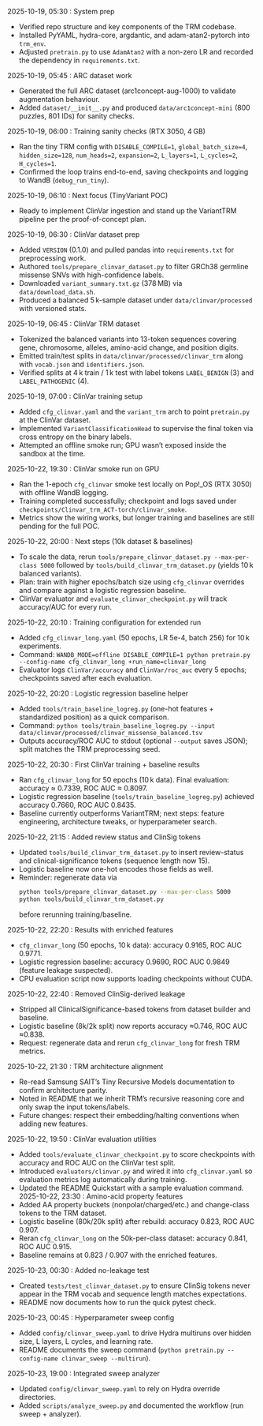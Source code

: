 2025-10-19, 05:30 : System prep
- Verified repo structure and key components of the TRM codebase.
- Installed PyYAML, hydra-core, argdantic, and adam-atan2-pytorch into `trm_env`.
- Adjusted `pretrain.py` to use `AdamAtan2` with a non-zero LR and recorded the dependency in `requirements.txt`.

2025-10-19, 05:45 : ARC dataset work
- Generated the full ARC dataset (arc1concept-aug-1000) to validate augmentation behaviour.
- Added `dataset/__init__.py` and produced `data/arc1concept-mini` (800 puzzles, 801 IDs) for sanity checks.

2025-10-19, 06:00 : Training sanity checks (RTX 3050, 4 GB)
- Ran the tiny TRM config with `DISABLE_COMPILE=1`, `global_batch_size=4`, `hidden_size=128`, `num_heads=2`, `expansion=2`, `L_layers=1`, `L_cycles=2`, `H_cycles=1`.
- Confirmed the loop trains end-to-end, saving checkpoints and logging to WandB (`debug_run_tiny`).

2025-10-19, 06:10 : Next focus (TinyVariant POC)
- Ready to implement ClinVar ingestion and stand up the VariantTRM pipeline per the proof-of-concept plan.

2025-10-19, 06:30 : ClinVar dataset prep
- Added `VERSION` (0.1.0) and pulled pandas into `requirements.txt` for preprocessing work.
- Authored `tools/prepare_clinvar_dataset.py` to filter GRCh38 germline missense SNVs with high-confidence labels.
- Downloaded `variant_summary.txt.gz` (378 MB) via `data/download_data.sh`.
- Produced a balanced 5 k-sample dataset under `data/clinvar/processed` with versioned stats.

2025-10-19, 06:45 : ClinVar TRM dataset
- Tokenized the balanced variants into 13-token sequences covering gene, chromosome, alleles, amino-acid change, and position digits.
- Emitted train/test splits in `data/clinvar/processed/clinvar_trm` along with `vocab.json` and `identifiers.json`.
- Verified splits at 4 k train / 1 k test with label tokens `LABEL_BENIGN` (3) and `LABEL_PATHOGENIC` (4).

2025-10-19, 07:00 : ClinVar training setup
- Added `cfg_clinvar.yaml` and the `variant_trm` arch to point `pretrain.py` at the ClinVar dataset.
- Implemented `VariantClassificationHead` to supervise the final token via cross entropy on the binary labels.
- Attempted an offline smoke run; GPU wasn’t exposed inside the sandbox at the time.

2025-10-22, 19:30 : ClinVar smoke run on GPU
- Ran the 1-epoch `cfg_clinvar` smoke test locally on Pop!_OS (RTX 3050) with offline WandB logging.
- Training completed successfully; checkpoint and logs saved under `checkpoints/Clinvar_trm_ACT-torch/clinvar_smoke`.
- Metrics show the wiring works, but longer training and baselines are still pending for the full POC.

2025-10-22, 20:00 : Next steps (10k dataset & baselines)
- To scale the data, rerun `tools/prepare_clinvar_dataset.py --max-per-class 5000` followed by `tools/build_clinvar_trm_dataset.py` (yields 10 k balanced variants).
- Plan: train with higher epochs/batch size using `cfg_clinvar` overrides and compare against a logistic regression baseline.
- ClinVar evaluator and `evaluate_clinvar_checkpoint.py` will track accuracy/AUC for every run.

2025-10-22, 20:10 : Training configuration for extended run
- Added `cfg_clinvar_long.yaml` (50 epochs, LR 5e-4, batch 256) for 10 k experiments.
- Command: `WANDB_MODE=offline DISABLE_COMPILE=1 python pretrain.py --config-name cfg_clinvar_long +run_name=clinvar_long`
- Evaluator logs `ClinVar/accuracy` and `ClinVar/roc_auc` every 5 epochs; checkpoints saved after each evaluation.

2025-10-22, 20:20 : Logistic regression baseline helper
- Added `tools/train_baseline_logreg.py` (one-hot features + standardized position) as a quick comparison.
- Command: `python tools/train_baseline_logreg.py --input data/clinvar/processed/clinvar_missense_balanced.tsv`
- Outputs accuracy/ROC AUC to stdout (optional `--output` saves JSON); split matches the TRM preprocessing seed.

2025-10-22, 20:30 : First ClinVar training + baseline results
- Ran `cfg_clinvar_long` for 50 epochs (10 k data). Final evaluation: accuracy ≈ 0.7339, ROC AUC ≈ 0.8097.
- Logistic regression baseline (`tools/train_baseline_logreg.py`) achieved accuracy 0.7660, ROC AUC 0.8435.
- Baseline currently outperforms VariantTRM; next steps: feature engineering, architecture tweaks, or hyperparameter search.

2025-10-22, 21:15 : Added review status and ClinSig tokens
- Updated `tools/build_clinvar_trm_dataset.py` to insert review-status and clinical-significance tokens (sequence length now 15).
- Logistic baseline now one-hot encodes those fields as well.
- Reminder: regenerate data via
  ```bash
  python tools/prepare_clinvar_dataset.py --max-per-class 5000
  python tools/build_clinvar_trm_dataset.py
  ```
  before rerunning training/baseline.

2025-10-22, 22:20 : Results with enriched features
- `cfg_clinvar_long` (50 epochs, 10 k data): accuracy 0.9165, ROC AUC 0.9771.
- Logistic regression baseline: accuracy 0.9690, ROC AUC 0.9849 (feature leakage suspected).
- CPU evaluation script now supports loading checkpoints without CUDA.

2025-10-22, 22:40 : Removed ClinSig-derived leakage
- Stripped all ClinicalSignificance-based tokens from dataset builder and baseline.
- Logistic baseline (8k/2k split) now reports accuracy ≈0.746, ROC AUC ≈0.838.
- Request: regenerate data and rerun `cfg_clinvar_long` for fresh TRM metrics.

2025-10-22, 21:30 : TRM architecture alignment
- Re-read Samsung SAIT’s Tiny Recursive Models documentation to confirm architecture parity.
- Noted in README that we inherit TRM’s recursive reasoning core and only swap the input tokens/labels.
- Future changes: respect their embedding/halting conventions when adding new features.

2025-10-22, 19:50 : ClinVar evaluation utilities
- Added `tools/evaluate_clinvar_checkpoint.py` to score checkpoints with accuracy and ROC AUC on the ClinVar test split.
- Introduced `evaluators/clinvar.py` and wired it into `cfg_clinvar.yaml` so evaluation metrics log automatically during training.
- Updated the README Quickstart with a sample evaluation command.
2025-10-22, 23:30 : Amino-acid property features
- Added AA property buckets (nonpolar/charged/etc.) and change-class tokens to the TRM dataset.
- Logistic baseline (80k/20k split) after rebuild: accuracy 0.823, ROC AUC 0.907.
- Reran `cfg_clinvar_long` on the 50k-per-class dataset: accuracy 0.841, ROC AUC 0.915.
- Baseline remains at 0.823 / 0.907 with the enriched features.

2025-10-23, 00:30 : Added no-leakage test
- Created `tests/test_clinvar_dataset.py` to ensure ClinSig tokens never appear in the TRM vocab and sequence length matches expectations.
- README now documents how to run the quick pytest check.

2025-10-23, 00:45 : Hyperparameter sweep config
- Added `config/clinvar_sweep.yaml` to drive Hydra multiruns over hidden size, L layers, L cycles, and learning rate.
- README documents the sweep command (`python pretrain.py --config-name clinvar_sweep --multirun`).

2025-10-23, 19:00 : Integrated sweep analyzer
- Updated `config/clinvar_sweep.yaml` to rely on Hydra override directories.
- Added `scripts/analyze_sweep.py` and documented the workflow (run sweep + analyzer).
